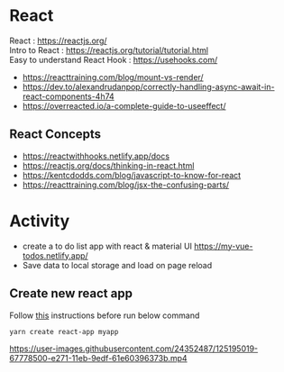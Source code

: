 # React

React : https://reactjs.org/ <br>
Intro to React : https://reactjs.org/tutorial/tutorial.html <br>
Easy to understand React Hook : https://usehooks.com/ <br>

- https://reacttraining.com/blog/mount-vs-render/
- https://dev.to/alexandrudanpop/correctly-handling-async-await-in-react-components-4h74
- https://overreacted.io/a-complete-guide-to-useeffect/

## React Concepts

- https://reactwithhooks.netlify.app/docs
- https://reactjs.org/docs/thinking-in-react.html
- https://kentcdodds.com/blog/javascript-to-know-for-react
- https://reacttraining.com/blog/jsx-the-confusing-parts/

# Activity

- create a to do list app with react & material UI https://my-vue-todos.netlify.app/
- Save data to local storage and load on page reload

## Create new react app

Follow [this](node.md) instructions before run below command

`
yarn create react-app myapp
`



https://user-images.githubusercontent.com/24352487/125195019-67778500-e271-11eb-9edf-61e60396373b.mp4

